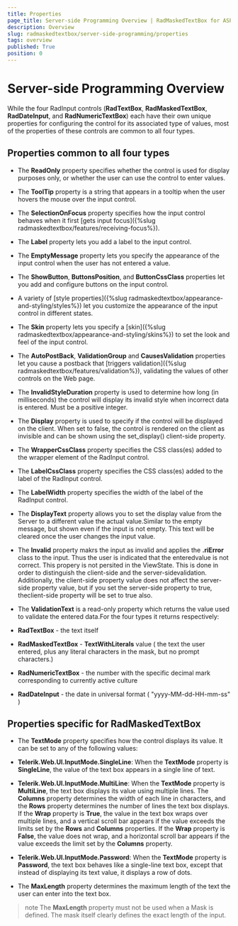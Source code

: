 ```yaml
---
title: Properties
page_title: Server-side Programming Overview | RadMaskedTextBox for ASP.NET AJAX Documentation
description: Overview
slug: radmaskedtextbox/server-side-programming/properties
tags: overview
published: True
position: 0
---
```


# Server-side Programming Overview



While the four RadInput controls (**RadTextBox**, **RadMaskedTextBox**, **RadDateInput**, and **RadNumericTextBox**) each have their own unique properties for configuring the control for its associated type of values, most of the properties of these controls are common to all four types.

## Properties common to all four types

* The **ReadOnly** property specifies whether the control is used for display purposes only, or whether the user can use the control to enter values.

* The **ToolTip** property is a string that appears in a tooltip when the user hovers the mouse over the input control.

* The **SelectionOnFocus** property specifies how the input control behaves when it first [gets input focus]({%slug radmaskedtextbox/features/receiving-focus%}).

* The **Label** property lets you add a label to the input control.

* The **EmptyMessage** property lets you specify the appearance of the input control when the user has not entered a value.

* The **ShowButton**, **ButtonsPosition**, and **ButtonCssClass** properties let you add and configure buttons on the input control.

* A variety of [style properties]({%slug radmaskedtextbox/appearance-and-styling/styles%}) let you customize the appearance of the input control in different states.

* The **Skin** property lets you specify a [skin]({%slug radmaskedtextbox/appearance-and-styling/skins%}) to set the look and feel of the input control.

* The **AutoPostBack**, **ValidationGroup** and **CausesValidation** properties let you cause a postback that [triggers validation]({%slug radmaskedtextbox/features/validation%}), validating the values of other controls on the Web page.

* The **InvalidStyleDuration** property is used to determine how long (in milliseconds) the control will display its invalid style when incorrect data is entered. Must be a positive integer.

* The **Display** property is used to specify if the control will be displayed on the client. When set to false, the control is rendered on the client as invisible and can be shown using the set_display() client-side property.

* The **WrapperCssClass** property specifies the CSS class(es) added to the wrapper element of the RadInput control.

* The **LabelCssClass** property specifies the CSS class(es) added to the label of the RadInput control.

* The **LabelWidth** property specifies the width of the label of the RadInput control.

* The **DisplayText** property allows you to set the display value from the Server to a different value the actual value.Similar to the empty message, but shown even if the input is not empty. This text will be cleared once the user changes the input value.

* The **Invalid** property makrs the input as invalid and applies the **.riError** class to the input. Thus the user is indicated that the enteredvalue is not correct. This propery is not persited in the ViewState. This is done in order to distinguish the client-side and the server-sidevalidation. Additionally, the client-side property value does not affect the server-side property value, but if you set the server-side property to true, theclient-side property will be set to true also.

* The **ValidationText** is a read-only property which returns the value used to validate the entered data.For the four types it returns respectively:

* **RadTextBox** - the text itself

* **RadMaskedTextBox** - **TextWithLiterals** value ( the text the user entered, plus any literal characters in the mask, but no prompt characters.)

* **RadNumericTextBox** - the number with the specific decimal mark corresponding to currently active culture

* **RadDateInput** - the date in universal format ( "yyyy-MM-dd-HH-mm-ss" )


## Properties specific for RadMaskedTextBox

* The **TextMode** property specifies how the control displays its value. It can be set to any of the following values:

* **Telerik.Web.UI.InputMode.SingleLine**: When the **TextMode** property is **SingleLine**, the value of the text box appears in a single line of text.

* **Telerik.Web.UI.InputMode.MultiLine**: When the **TextMode** property is **MultiLine**, the text box displays its value using multiple lines. The **Columns** property determines the width of each line in characters, and the **Rows** property determines the number of lines the text box displays. If the **Wrap** property is **True**, the value in the text box wraps over multiple lines, and a vertical scroll bar appears if the value exceeds the limits set by the **Rows** and **Columns** properties. If the **Wrap** property is **False**, the value does not wrap, and a horizontal scroll bar appears if the value exceeds the limit set by the **Columns** property.

* **Telerik.Web.UI.InputMode.Password**: When the **TextMode** property is **Password**, the text box behaves like a single-line text box, except that instead of displaying its text value, it displays a row of dots.

* The **MaxLength** property determines the maximum length of the text the user can enter into the text box. 

>note The **MaxLength** property must not be used when a Mask is defined. The mask itself clearly defines the exact length of the input.

